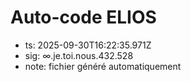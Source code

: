 # Auto-code ELIOS
- ts: 2025-09-30T16:22:35.971Z
- sig: ∞.je.toi.nous.432.528
- note: fichier généré automatiquement